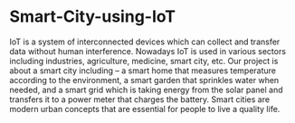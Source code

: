 # Smart-City-using-IoT
IoT is a system of interconnected devices which can collect and transfer data without human interference. Nowadays IoT is used in various sectors including industries, agriculture, medicine, smart city, etc. Our project is about a smart city including – a smart home that measures temperature according to the environment, a smart garden that sprinkles water when needed, and a smart grid which is taking energy from the solar panel and transfers it to a power meter that charges the battery. Smart cities are modern urban concepts that are essential for people to live a quality life.
